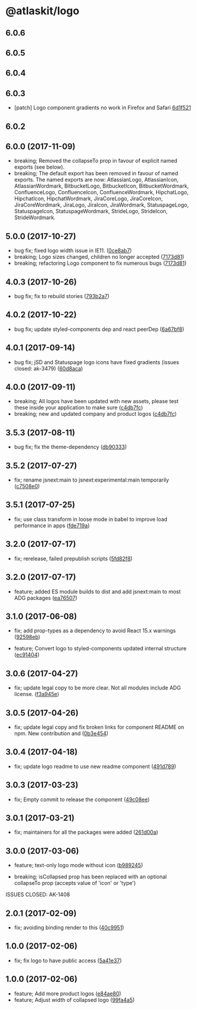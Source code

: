# @atlaskit/logo

## 6.0.6

## 6.0.5

## 6.0.4

## 6.0.3
- [patch] Logo component gradients no work in Firefox and Safari [6d1f521](6d1f521)

## 6.0.2

## 6.0.0 (2017-11-09)

* breaking; Removed the collapseTo prop in favour of explicit named exports (see below).
* breaking; The default export has been removed in favour of named exports. The named exports are now: AtlassianLogo, AtlassianIcon, AtlassianWordmark, BitbucketLogo, BitbucketIcon, BitbucketWordmark, ConfluenceLogo, ConfluenceIcon, ConfluenceWordmark, HipchatLogo, HipchatIcon, HipchatWordmark, JiraCoreLogo, JiraCoreIcon, JiraCoreWordmark, JiraLogo, JiraIcon, JiraWordmark, StatuspageLogo, StatuspageIcon, StatuspageWordmark, StrideLogo, StrideIcon, StrideWordmark.

## 5.0.0 (2017-10-27)

* bug fix; fixed logo width issue in IE11. ([0ce8ab7](https://bitbucket.org/atlassian/atlaskit/commits/0ce8ab7))
* breaking; Logo sizes changed, children no longer accepted ([7173d81](https://bitbucket.org/atlassian/atlaskit/commits/7173d81))
* breaking; refactoring Logo component to fix numerous bugs ([7173d81](https://bitbucket.org/atlassian/atlaskit/commits/7173d81))

## 4.0.3 (2017-10-26)

* bug fix; fix to rebuild stories ([793b2a7](https://bitbucket.org/atlassian/atlaskit/commits/793b2a7))

## 4.0.2 (2017-10-22)

* bug fix; update styled-components dep and react peerDep ([6a67bf8](https://bitbucket.org/atlassian/atlaskit/commits/6a67bf8))

## 4.0.1 (2017-09-14)

* bug fix; jSD and Statuspage logo icons have fixed gradients (issues closed: ak-3479) ([60d8aca](https://bitbucket.org/atlassian/atlaskit/commits/60d8aca))

## 4.0.0 (2017-09-11)

* breaking; All logos have been updated with new assets, please test these inside your application to make sure ([c4db7fc](https://bitbucket.org/atlassian/atlaskit/commits/c4db7fc))
* breaking; new and updated company and product logos ([c4db7fc](https://bitbucket.org/atlassian/atlaskit/commits/c4db7fc))

## 3.5.3 (2017-08-11)

* bug fix; fix the theme-dependency ([db90333](https://bitbucket.org/atlassian/atlaskit/commits/db90333))

## 3.5.2 (2017-07-27)

* fix; rename jsnext:main to jsnext:experimental:main temporarily ([c7508e0](https://bitbucket.org/atlassian/atlaskit/commits/c7508e0))

## 3.5.1 (2017-07-25)

* fix; use class transform in loose mode in babel to improve load performance in apps ([fde719a](https://bitbucket.org/atlassian/atlaskit/commits/fde719a))

## 3.2.0 (2017-07-17)

* fix; rerelease, failed prepublish scripts ([5fd82f8](https://bitbucket.org/atlassian/atlaskit/commits/5fd82f8))

## 3.2.0 (2017-07-17)

* feature; added ES module builds to dist and add jsnext:main to most ADG packages ([ea76507](https://bitbucket.org/atlassian/atlaskit/commits/ea76507))

## 3.1.0 (2017-06-08)

* fix; add prop-types as a dependency to avoid React 15.x warnings ([92598eb](https://bitbucket.org/atlassian/atlaskit/commits/92598eb))

* feature; Convert logo to styled-components updated internal structure ([ec91404](https://bitbucket.org/atlassian/atlaskit/commits/ec91404))

## 3.0.6 (2017-04-27)

* fix; update legal copy to be more clear. Not all modules include ADG license. ([f3a945e](https://bitbucket.org/atlassian/atlaskit/commits/f3a945e))

## 3.0.5 (2017-04-26)

* fix; update legal copy and fix broken links for component README on npm. New contribution and ([0b3e454](https://bitbucket.org/atlassian/atlaskit/commits/0b3e454))

## 3.0.4 (2017-04-18)

* fix; update logo readme to use new readme component ([491d789](https://bitbucket.org/atlassian/atlaskit/commits/491d789))

## 3.0.3 (2017-03-23)

* fix; Empty commit to release the component ([49c08ee](https://bitbucket.org/atlassian/atlaskit/commits/49c08ee))

## 3.0.1 (2017-03-21)

* fix; maintainers for all the packages were added ([261d00a](https://bitbucket.org/atlassian/atlaskit/commits/261d00a))

## 3.0.0 (2017-03-06)

* feature; text-only logo mode without icon ([b989245](https://bitbucket.org/atlassian/atlaskit/commits/b989245))

* breaking; isCollapsed prop has been replaced with an optional collapseTo prop (accepts value of 'icon' or 'type')

ISSUES CLOSED: AK-1408

## 2.0.1 (2017-02-09)

* fix; avoiding binding render to this ([40c9951](https://bitbucket.org/atlassian/atlaskit/commits/40c9951))

## 1.0.0 (2017-02-06)

* fix; fix logo to have public access ([5a41e37](https://bitbucket.org/atlassian/atlaskit/commits/5a41e37))

## 1.0.0 (2017-02-06)

* feature; Add more product logos ([e84ae80](https://bitbucket.org/atlassian/atlaskit/commits/e84ae80))
* feature; Adjust width of collapsed logo ([99fa4a5](https://bitbucket.org/atlassian/atlaskit/commits/99fa4a5))
